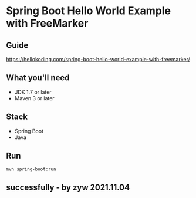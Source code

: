 # Spring Boot Hello World Example with FreeMarker

## Guide
https://hellokoding.com/spring-boot-hello-world-example-with-freemarker/

## What you'll need
- JDK 1.7 or later
- Maven 3 or later

## Stack
- Spring Boot
- Java

## Run
`mvn spring-boot:run`

## successfully  - by zyw 2021.11.04